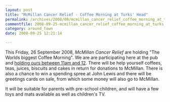 ```yaml
---
layout: post
title: "McMillan Cancer Relief - Coffee Morning at Turks' Head"
permalink: /archives/2008/09/mcmillan_cancer_relief_coffee_morning_at_turks_hea.html
commentfile: 2008-09-25-mcmillan_cancer_relief_coffee_morning_at_turks_hea
category: around_town
date: 2008-09-25 12:21:14

---
```


This Friday, 26 September 2008, *McMillan Cancer Relief* are holding "The Worlds biggest Coffee Morning". We are are participating here at the pub and [holding ours between 11am and 12](/event/meeting/200705141941). There will be help yourself coffees, teas, juices, biscuits and cakes in return for donations to McMillan. There is also a chance to win a spending spree at John Lewis and there will be greetings cards on sale, from which some money will also go to McMillan.

It will be suitable for parents with pre-school children, and will have a few toys and mats available as well as children's TV.
